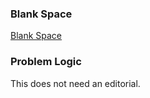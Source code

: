 ### Blank Space
[Blank Space](https://codeforces.com/problemset/problem/1829/B)

### Problem Logic
This does not need an editorial.